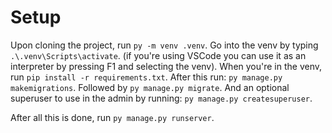 # Setup
Upon cloning the project, run `py -m venv .venv`. 
Go into the venv by typing `.\.venv\Scripts\activate`. 
(if you're using VSCode you can use it as an interpreter by pressing F1 and selecting the venv). 
When you're in the venv, run `pip install -r requirements.txt`. 
After this run: `py manage.py makemigrations`. 
Followed by `py manage.py migrate`. 
And an optional superuser to use in the admin by running: `py manage.py createsuperuser`. 

After all this is done, run `py manage.py runserver`.
